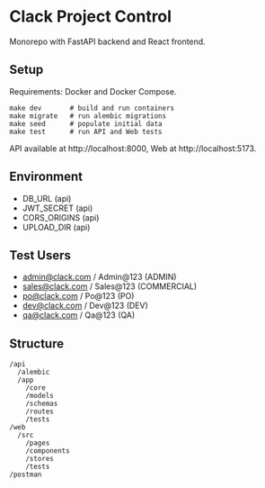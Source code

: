 # Clack Project Control

Monorepo with FastAPI backend and React frontend.

## Setup

Requirements: Docker and Docker Compose.

```
make dev       # build and run containers
make migrate   # run alembic migrations
make seed      # populate initial data
make test      # run API and Web tests
```

API available at http://localhost:8000, Web at http://localhost:5173.

## Environment

- DB_URL (api)
- JWT_SECRET (api)
- CORS_ORIGINS (api)
- UPLOAD_DIR (api)

## Test Users

- admin@clack.com / Admin@123 (ADMIN)
- sales@clack.com / Sales@123 (COMMERCIAL)
- po@clack.com / Po@123 (PO)
- dev@clack.com / Dev@123 (DEV)
- qa@clack.com / Qa@123 (QA)

## Structure

```
/api
  /alembic
  /app
    /core
    /models
    /schemas
    /routes
    /tests
/web
  /src
    /pages
    /components
    /stores
    /tests
/postman
```

